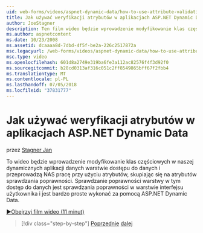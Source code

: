 ```yaml
---
uid: web-forms/videos/aspnet-dynamic-data/how-to-use-attribute-validation-in-aspnet-dynamic-data-applications
title: Jak używać weryfikacji atrybutów w aplikacjach ASP.NET Dynamic Data | Dokumentacja firmy Microsoft
author: JoeStagner
description: Ten film wideo będzie wprowadzenie modyfikowanie klas częściowych w naszej dynamicznych aplikacji danych warstwie dostępu do danych i przeprowadzą NAS uruchomiona przy użyciu atrybutów o ukierunkowywanie...
ms.author: aspnetcontent
ms.date: 10/23/2008
ms.assetid: dcaaaa8d-7dbd-4f5f-be2a-226c2517872a
msc.legacyurl: /web-forms/videos/aspnet-dynamic-data/how-to-use-attribute-validation-in-aspnet-dynamic-data-applications
msc.type: video
ms.openlocfilehash: 601d8a2749e319ba6fe3a112ac82576f4f3d92f0
ms.sourcegitcommit: b28cd0313af316c051c2ff8549865bff67f2fbb4
ms.translationtype: MT
ms.contentlocale: pl-PL
ms.lasthandoff: 07/05/2018
ms.locfileid: "37831777"
---
```

<a name="how-to-use-attribute-validation-in-aspnet-dynamic-data-applications"></a>Jak używać weryfikacji atrybutów w aplikacjach ASP.NET Dynamic Data
====================
przez [Stagner Jan](https://github.com/JoeStagner)

To wideo będzie wprowadzenie modyfikowanie klas częściowych w naszej dynamicznych aplikacji danych warstwie dostępu do danych i przeprowadzą NAS pracę przy użyciu atrybutów, skupiając się na atrybutów sprawdzania poprawności. Sprawdzanie poprawności warstwy w tym dostęp do danych jest sprawdzania poprawności w warstwie interfejsu użytkownika i jest bardzo proste wykonać za pomocą ASP.NET Dynamic Data.

[&#9654;Obejrzyj film wideo (11 minut)](https://channel9.msdn.com/Blogs/ASP-NET-Site-Videos/how-to-use-attribute-validation-in-aspnet-dynamic-data-applications)

> [!div class="step-by-step"]
> [Poprzednie](how-to-enable-table-specific-routing-in-dynamic-data-applications.md)
> [dalej](how-to-implement-custom-field-validation-with-imperative-logic-in-vb-or-c.md)
